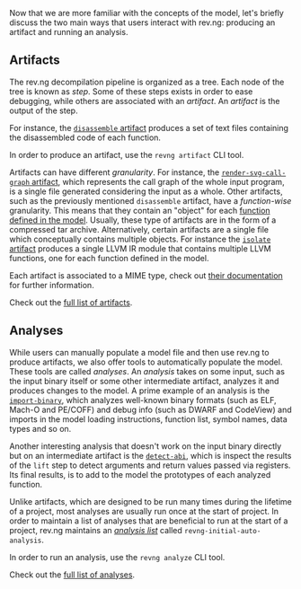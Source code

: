 Now that we are more familiar with the concepts of the model, let's briefly discuss the two main ways that users interact with rev.ng: producing an artifact and running an analysis.

## <a id="artifacts"></a>Artifacts

The rev.ng decompilation pipeline is organized as a tree.
Each node of the tree is known as *step*. Some of these steps exists in order to ease debugging, while others are associated with an *artifact*.
An *artifact* is the output of the step.

For instance, the [`disassemble` artifact](../../references/artifacts.md#disassemble-artifact) produces a set of text files containing the disassembled code of each function.

In order to produce an artifact, use the `revng artifact` CLI tool.

Artifacts can have different *granularity*.
For instance, the [`render-svg-call-graph` artifact](../../references/artifacts.md#render-svg-call-graph-artifact), which represents the call graph of the whole input program, is a single file generated considering the input as a whole.
Other artifacts, such as the previously mentioned `disassemble` artifact, have a *function-wise* granularity.
This means that they contain an "object" for each [function defined in the model](../../references/model.md#Binary.Functions).
Usually, these type of artifacts are in the form of a compressed tar archive.
Alternatively, certain artifacts are a single file which conceptually contains multiple objects. For instance the [`isolate` artifact](../../references/artifacts.md#isolate-artifact) produces a single LLVM IR module that contains multiple LLVM functions, one for each function defined in the model.

Each artifact is associated to a MIME type, check out [their documentation](../../references/mime-types.md) for further information.

Check out the [full list of artifacts](../../references/artifacts.md).

## <a id="analyses"></a>Analyses

While users can manually populate a model file and then use rev.ng to produce artifacts, we also offer tools to automatically populate the model.
These tools are called *analyses*.
An *analysis* takes on some input, such as the input binary itself or some other intermediate artifact, analyzes it and produces changes to the model.
A prime example of an analysis is the [`import-binary`](../../references/analyses.md#import-binary-analysis), which analyzes well-known binary formats (such as ELF, Mach-O and PE/COFF) and debug info (such as DWARF and CodeView) and imports in the model loading instructions, function list, symbol names, data types and so on.

Another interesting analysis that doesn't work on the input binary directly but on an intermediate artifact is the [`detect-abi`](../../references/analyses.md#detect-abi-analysis), which is inspect the results of the `lift` step to detect arguments and return values passed via registers.
Its final results, is to add to the model the prototypes of each analyzed function.

Unlike artifacts, which are designed to be run many times during the lifetime of a project, most analyses are usually run once at the start of project.
In order to maintain a list of analyses that are beneficial to run at the start of a project, rev.ng maintains an [*analysis list*](../../references/pipeline.md#analysis-lists) called `revng-initial-auto-analysis`.

In order to run an analysis, use the `revng analyze` CLI tool.

Check out the [full list of analyses](../../references/analyses.md).
